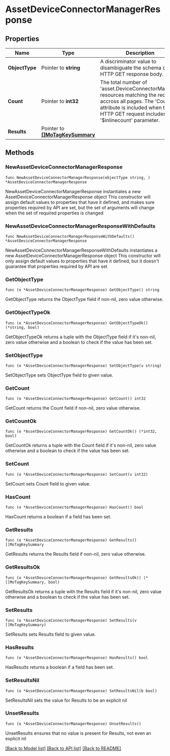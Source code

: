 # AssetDeviceConnectorManagerResponse

## Properties

Name | Type | Description | Notes
------------ | ------------- | ------------- | -------------
**ObjectType** | Pointer to **string** | A discriminator value to disambiguate the schema of a HTTP GET response body. | 
**Count** | Pointer to **int32** | The total number of &#39;asset.DeviceConnectorManager&#39; resources matching the request, accross all pages. The &#39;Count&#39; attribute is included when the HTTP GET request includes the &#39;$inlinecount&#39; parameter. | [optional] 
**Results** | Pointer to [**[]MoTagKeySummary**](mo.TagKeySummary.md) |  | [optional] 

## Methods

### NewAssetDeviceConnectorManagerResponse

`func NewAssetDeviceConnectorManagerResponse(objectType string, ) *AssetDeviceConnectorManagerResponse`

NewAssetDeviceConnectorManagerResponse instantiates a new AssetDeviceConnectorManagerResponse object
This constructor will assign default values to properties that have it defined,
and makes sure properties required by API are set, but the set of arguments
will change when the set of required properties is changed

### NewAssetDeviceConnectorManagerResponseWithDefaults

`func NewAssetDeviceConnectorManagerResponseWithDefaults() *AssetDeviceConnectorManagerResponse`

NewAssetDeviceConnectorManagerResponseWithDefaults instantiates a new AssetDeviceConnectorManagerResponse object
This constructor will only assign default values to properties that have it defined,
but it doesn't guarantee that properties required by API are set

### GetObjectType

`func (o *AssetDeviceConnectorManagerResponse) GetObjectType() string`

GetObjectType returns the ObjectType field if non-nil, zero value otherwise.

### GetObjectTypeOk

`func (o *AssetDeviceConnectorManagerResponse) GetObjectTypeOk() (*string, bool)`

GetObjectTypeOk returns a tuple with the ObjectType field if it's non-nil, zero value otherwise
and a boolean to check if the value has been set.

### SetObjectType

`func (o *AssetDeviceConnectorManagerResponse) SetObjectType(v string)`

SetObjectType sets ObjectType field to given value.


### GetCount

`func (o *AssetDeviceConnectorManagerResponse) GetCount() int32`

GetCount returns the Count field if non-nil, zero value otherwise.

### GetCountOk

`func (o *AssetDeviceConnectorManagerResponse) GetCountOk() (*int32, bool)`

GetCountOk returns a tuple with the Count field if it's non-nil, zero value otherwise
and a boolean to check if the value has been set.

### SetCount

`func (o *AssetDeviceConnectorManagerResponse) SetCount(v int32)`

SetCount sets Count field to given value.

### HasCount

`func (o *AssetDeviceConnectorManagerResponse) HasCount() bool`

HasCount returns a boolean if a field has been set.

### GetResults

`func (o *AssetDeviceConnectorManagerResponse) GetResults() []MoTagKeySummary`

GetResults returns the Results field if non-nil, zero value otherwise.

### GetResultsOk

`func (o *AssetDeviceConnectorManagerResponse) GetResultsOk() (*[]MoTagKeySummary, bool)`

GetResultsOk returns a tuple with the Results field if it's non-nil, zero value otherwise
and a boolean to check if the value has been set.

### SetResults

`func (o *AssetDeviceConnectorManagerResponse) SetResults(v []MoTagKeySummary)`

SetResults sets Results field to given value.

### HasResults

`func (o *AssetDeviceConnectorManagerResponse) HasResults() bool`

HasResults returns a boolean if a field has been set.

### SetResultsNil

`func (o *AssetDeviceConnectorManagerResponse) SetResultsNil(b bool)`

 SetResultsNil sets the value for Results to be an explicit nil

### UnsetResults
`func (o *AssetDeviceConnectorManagerResponse) UnsetResults()`

UnsetResults ensures that no value is present for Results, not even an explicit nil

[[Back to Model list]](../README.md#documentation-for-models) [[Back to API list]](../README.md#documentation-for-api-endpoints) [[Back to README]](../README.md)


